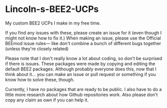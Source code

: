 # Lincoln-s-BEE2-UCPs
My custom BEE2 UCPs I make in my free time. 

If you find any issues with these, please create an issue for it (even though I might not know how to fix it.) When making an issue, please use the Official BEEmod issue rules— like don't combine a bunch of different bugs together (unless they're closely related) 

Please note that I don't really know a lot about coding, so don't be surprised if there is issues. These packages were made by copying and editing the default BEE2 packages. Although probably everyone does this, now that I think about it... you can make an issue or pull request or something if you know how to solve these, though. 

Currently, I have no packages that are ready to be public. I also have to do a little more research about how Github repositories work. Also please don't copy any claim as own if you can help it.
